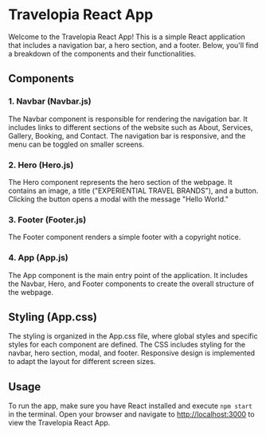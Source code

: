 # Travelopia React App

Welcome to the Travelopia React App! This is a simple React application that includes a navigation bar, a hero section, and a footer. Below, you'll find a breakdown of the components and their functionalities.

## Components

### 1. Navbar (Navbar.js)

The Navbar component is responsible for rendering the navigation bar. It includes links to different sections of the website such as About, Services, Gallery, Booking, and Contact. The navigation bar is responsive, and the menu can be toggled on smaller screens.

### 2. Hero (Hero.js)

The Hero component represents the hero section of the webpage. It contains an image, a title ("EXPERIENTIAL TRAVEL BRANDS"), and a button. Clicking the button opens a modal with the message "Hello World."

### 3. Footer (Footer.js)

The Footer component renders a simple footer with a copyright notice.

### 4. App (App.js)

The App component is the main entry point of the application. It includes the Navbar, Hero, and Footer components to create the overall structure of the webpage.

## Styling (App.css)

The styling is organized in the App.css file, where global styles and specific styles for each component are defined. The CSS includes styling for the navbar, hero section, modal, and footer. Responsive design is implemented to adapt the layout for different screen sizes.

## Usage

To run the app, make sure you have React installed and execute `npm start` in the terminal. Open your browser and navigate to [http://localhost:3000](http://localhost:3000) to view the Travelopia React App.
